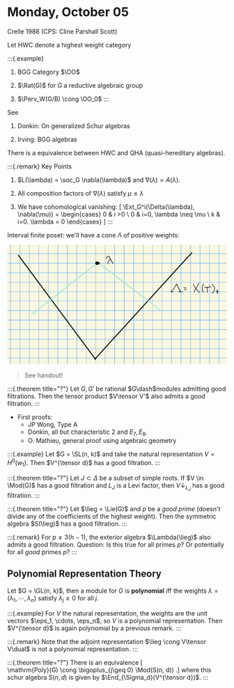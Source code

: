 # Monday, October 05

Crelle 1988 (CPS: Cline Parshall Scott)

Let HWC denote a highest weight category

:::{.example}

1. BGG Category $\OO$

2. $\Rat(G)$ for $G$ a reductive algebraic group

3. $\Perv_W(G/B) \cong \OO_0$
:::


See

1. Donkin: On generalized Schur algebras

2. Irving: BGG algebras

There is a equivalence between HWC and QHA (quasi-hereditary algebras).

:::{.remark}
Key Points

1. $L(\lambda) = \soc_G \nabla(\lambda)$ and $\nabla(\lambda) = A(\lambda)$.

2. All composition factors of $\nabla(\lambda)$ satisfy $\mu \leq \lambda$

3. We have cohomological vanishing:
\[
\Ext_G^i(\Delta(\lambda), \nabla(\mu)) = 
\begin{cases}
0 & i >0 \\
0 & i=0, \lambda \neq \mu \\
k & i=0. \lambda = 0
\end{cases}
\]
:::

Interval finite poset: we'll have a cone $\Lambda$ of positive weights:

![Image](figures/image_2020-10-05-14-14-30.png)

> See handout!


:::{.theorem title="?"}
Let $G ,G'$ be rational $G\dash$modules admitting good filtrations.
Then the tensor product $V\tensor V'$ also admits a good filtration.
:::

- First proofs: 
  - JP Wong, Type A
  - Donkin, all but characteristic 2 and $E_7, E_8$.
  - O. Mathieu, general proof using algebraic geometry

:::{.example}
Let $G = \SL(n, k)$ and take the natural representation $V = H^0(w_1)$.
Then $V^{\tensor d}$ has a good filtration.
:::

:::{.theorem title="?"}
Let $J\subset \Delta$ be a subset of simple roots.
If $V \in \Mod(G)$ has a good filtration and $L_J$ is a Levi factor, then $V{\downarrow_{L_J}}$ has a good filtration.
:::

:::{.theorem title="?"}
Let $\lieg = \Lie(G)$ and $p$ be a *good prime* (doesn't divide any of the coefficients of the highest weight).
Then the symmetric algebra $S(\lieg)$ has a good filtration.
:::

:::{.remark}
For $p\geq 3(h-1)$, the exterior algebra $\Lambda(\lieg)$ also admits a good filtration.
Question:
Is this true for all primes $p$? Or potentially for all *good* primes $p$?
:::

## Polynomial Representation Theory

Let $G = \GL(n, k)$, then a module for $G$ is **polynomial** iff the weights $\lambda = (\lambda_1, \cdots, \lambda_n)$ satisfy $\lambda_j \geq 0$ for all $j$.

:::{.example}
For $V$ the natural representation, the weights are the unit vectors $\eps_1, \cdots, \eps_n$, so $V$ is a polynomial representation.
Then $V^{\tensor d}$ is again polynomial by a previous remark.
:::

:::{.remark}
Note that the adjoint representation $\lieg \cong V\tensor V\dual$ is not a polynomial representation. 
:::

:::{.theorem title="?"}
There is an equivalence
\[  
\mathrm{Poly}(G) \cong \bigoplus_{j\geq 0} \Mod(S(n, d))
.\]
where this schur algebra $S(n, d)$ is given by $\End_{\Sigma_d}(V^{\tensor d})$.
:::


